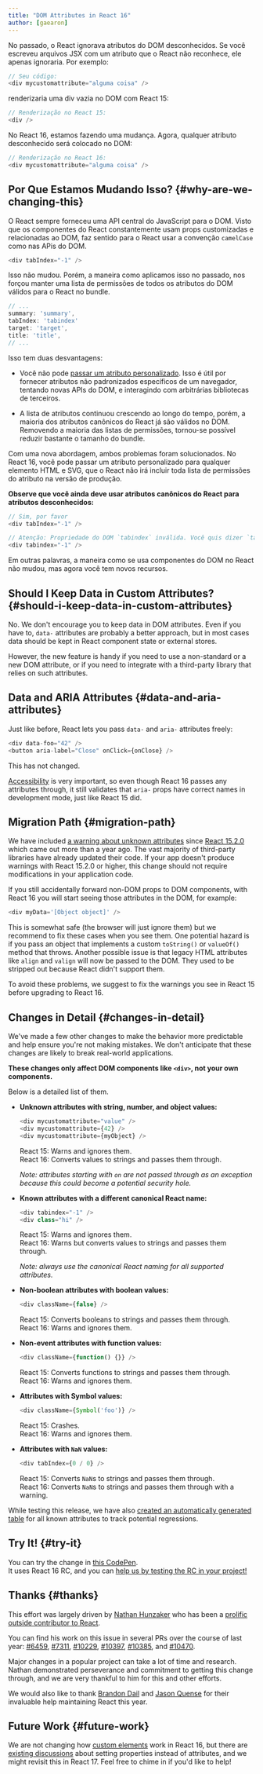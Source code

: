```yaml
---
title: "DOM Attributes in React 16"
author: [gaearon]
---
```


No passado, o React ignorava atributos do DOM desconhecidos. Se você escreveu arquivos JSX com um atributo que o React não reconhece, ele apenas ignoraria. Por exemplo: 

```js
// Seu código:
<div mycustomattribute="alguma coisa" />
```

renderizaria uma div vazia no DOM com React 15:  

```js
// Renderização no React 15:
<div />
```

No React 16, estamos fazendo uma mudança. Agora, qualquer atributo desconhecido será colocado no DOM:

```js
// Renderização no React 16:
<div mycustomattribute="alguma coisa" />
```

<!-- ## Why Are We Changing This? {#why-are-we-changing-this} -->
## Por Que Estamos Mudando Isso? {#why-are-we-changing-this}

<!--React has always provided a JavaScript-centric API to the DOM. Since React components often take both custom and DOM-related props, it makes sense for React to use the `camelCase` convention just like the DOM APIs:-->
O React sempre forneceu uma API central do JavaScript para o DOM. Visto que os componentes do React constantemente usam props customizadas e relacionadas ao DOM, faz sentido para o React usar a convenção `camelCase` como nas APis do DOM. 

```js
<div tabIndex="-1" />
```

<!--This has not changed. However, the way we enforced it in the past forced us to maintain a whitelist of all valid React DOM attributes in the bundle:-->
Isso não mudou. Porém, a maneira como aplicamos isso no passado, nos forçou manter uma lista de permissões de todos os atributos do DOM válidos para o React no bundle.

```js
// ...
summary: 'summary',
tabIndex: 'tabindex'
target: 'target',
title: 'title',
// ...
```

Isso tem duas desvantagens:

* Você não pode [passar um atributo personalizado](https://github.com/facebook/react/issues/140). Isso é útil por fornecer atributos não padronizados específicos de um navegador, tentando novas APIs do DOM, e interagindo com arbitrárias bibliotecas de terceiros.

* A lista de atributos continuou crescendo ao longo do tempo, porém, a maioria dos atributos canônicos do React já são válidos no DOM. Removendo a maioria das listas de permissões, tornou-se possível reduzir bastante o tamanho do bundle. 

Com uma nova abordagem, ambos problemas foram solucionados. No React 16, você pode passar um atributo personalizado para qualquer elemento HTML e SVG, que o React não irá incluir toda lista de permissões do atributo na versão de produção. 

**Observe que você ainda deve usar atributos canônicos do React para atributos desconhecidos:**

```js
// Sim, por favor
<div tabIndex="-1" />

// Atenção: Propriedade do DOM `tabindex` inválida. Você quis dizer `tabIndex`?
<div tabindex="-1" />
```

Em outras palavras, a maneira como se usa componentes do DOM no React não mudou, mas agora você tem novos recursos. 

## Should I Keep Data in Custom Attributes? {#should-i-keep-data-in-custom-attributes}

No. We don't encourage you to keep data in DOM attributes. Even if you have to, `data-` attributes are probably a better approach, but in most cases data should be kept in React component state or external stores.

However, the new feature is handy if you need to use a non-standard or a new DOM attribute, or if you need to integrate with a third-party library that relies on such attributes.

## Data and ARIA Attributes {#data-and-aria-attributes}

Just like before, React lets you pass `data-` and `aria-` attributes freely:

```js
<div data-foo="42" />
<button aria-label="Close" onClick={onClose} />
```

This has not changed.

[Accessibility](/docs/accessibility.html) is very important, so even though React 16 passes any attributes through, it still validates that `aria-` props have correct names in development mode, just like React 15 did.

## Migration Path {#migration-path}

We have included [a warning about unknown attributes](/warnings/unknown-prop.html) since [React 15.2.0](https://github.com/facebook/react/releases/tag/v15.2.0) which came out more than a year ago. The vast majority of third-party libraries have already updated their code. If your app doesn't produce warnings with React 15.2.0 or higher, this change should not require modifications in your application code.

If you still accidentally forward non-DOM props to DOM components, with React 16 you will start seeing those attributes in the DOM, for example:

```js
<div myData='[Object object]' />
```

This is somewhat safe (the browser will just ignore them) but we recommend to fix these cases when you see them. One potential hazard is if you pass an object that implements a custom `toString()` or `valueOf()` method that throws. Another possible issue is that legacy HTML attributes like `align` and `valign` will now be passed to the DOM. They used to be stripped out because React didn't support them.

To avoid these problems, we suggest to fix the warnings you see in React 15 before upgrading to React 16.

## Changes in Detail {#changes-in-detail}

We've made a few other changes to make the behavior more predictable and help ensure you're not making mistakes. We don't anticipate that these changes are likely to break real-world applications.

**These changes only affect DOM components like `<div>`, not your own components.**  

Below is a detailed list of them.

* **Unknown attributes with string, number, and object values:**  

    ```js
    <div mycustomattribute="value" />
    <div mycustomattribute={42} />
    <div mycustomattribute={myObject} />
    ```

    React 15: Warns and ignores them.  
    React 16: Converts values to strings and passes them through.

    *Note: attributes starting with `on` are not passed through as an exception because this could become a potential security hole.*

* **Known attributes with a different canonical React name:**  

    ```js
    <div tabindex="-1" />
    <div class="hi" />
    ```

    React 15: Warns and ignores them.  
    React 16: Warns but converts values to strings and passes them through.

    *Note: always use the canonical React naming for all supported attributes.*

* **Non-boolean attributes with boolean values:**  

    ```js
    <div className={false} />
    ```

    React 15: Converts booleans to strings and passes them through.  
    React 16: Warns and ignores them.

* **Non-event attributes with function values:**  

    ```js
    <div className={function() {}} />
    ```

    React 15: Converts functions to strings and passes them through.  
    React 16: Warns and ignores them.

* **Attributes with Symbol values:**

    ```js
    <div className={Symbol('foo')} />
    ```

    React 15: Crashes.  
    React 16: Warns and ignores them.

* **Attributes with `NaN` values:**

    ```js
    <div tabIndex={0 / 0} />
    ```

    React 15: Converts `NaN`s to strings and passes them through.  
    React 16: Converts `NaN`s to strings and passes them through with a warning.

While testing this release, we have also [created an automatically generated table](https://github.com/facebook/react/blob/master/fixtures/attribute-behavior/AttributeTableSnapshot.md) for all known attributes to track potential regressions.

## Try It! {#try-it}

You can try the change in [this CodePen](https://codepen.io/gaearon/pen/gxNVdP?editors=0010).  
It uses React 16 RC, and you can [help us by testing the RC in your project!](https://github.com/facebook/react/issues/10294)

## Thanks {#thanks}

This effort was largely driven by [Nathan Hunzaker](https://github.com/nhunzaker) who has been a [prolific outside contributor to React](https://github.com/facebook/react/pulls?q=is:pr+author:nhunzaker+is:closed).

You can find his work on this issue in several PRs over the course of last year: [#6459](https://github.com/facebook/react/pull/6459), [#7311](https://github.com/facebook/react/pull/7311), [#10229](https://github.com/facebook/react/pull/10229), [#10397](https://github.com/facebook/react/pull/10397), [#10385](https://github.com/facebook/react/pull/10385), and [#10470](https://github.com/facebook/react/pull/10470).

Major changes in a popular project can take a lot of time and research. Nathan demonstrated perseverance and commitment to getting this change through, and we are very thankful to him for this and other efforts.

We would also like to thank [Brandon Dail](https://github.com/aweary) and [Jason Quense](https://github.com/jquense) for their invaluable help maintaining React this year.

## Future Work {#future-work}

We are not changing how [custom elements](https://developer.mozilla.org/en-US/docs/Web/Web_Components/Custom_Elements) work in React 16, but there are [existing discussions](https://github.com/facebook/react/issues/7249) about setting properties instead of attributes, and we might revisit this in React 17. Feel free to chime in if you'd like to help!
